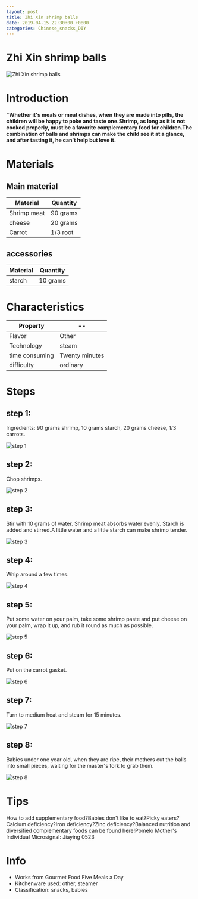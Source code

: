 ```yaml
---
layout: post
title: Zhi Xin shrimp balls
date: 2019-04-15 22:30:00 +0800
categories: Chinese_snacks_DIY
---
```


# Zhi Xin shrimp balls

![Zhi Xin shrimp balls]({{site.baseurl}}/img/409186/409186.jpg)

# Introduction

**"Whether it's meals or meat dishes, when they are made into pills, the children will be happy to poke and taste one.Shrimp, as long as it is not cooked properly, must be a favorite complementary food for children.The combination of balls and shrimps can make the child see it at a glance, and after tasting it, he can't help but love it.**

# Materials


## Main material

Material|Quantity
--|--
Shrimp meat|90 grams
cheese|20 grams
Carrot|1/3 root

## accessories

Material|Quantity
--|--
starch|10 grams

# Characteristics

Property|--
--|--
Flavor|Other
Technology|steam
time consuming|Twenty minutes
difficulty|ordinary

# Steps

## step 1:

Ingredients: 90 grams shrimp, 10 grams starch, 20 grams cheese, 1/3 carrots.

![step 1]({{site.baseurl}}/img/409186/1.jpg)

## step 2:

Chop shrimps.

![step 2]({{site.baseurl}}/img/409186/2.jpg)

## step 3:

Stir with 10 grams of water. Shrimp meat absorbs water evenly. Starch is added and stirred.A little water and a little starch can make shrimp tender.

![step 3]({{site.baseurl}}/img/409186/3.jpg)

## step 4:

Whip around a few times.

![step 4]({{site.baseurl}}/img/409186/4.jpg)

## step 5:

Put some water on your palm, take some shrimp paste and put cheese on your palm, wrap it up, and rub it round as much as possible.

![step 5]({{site.baseurl}}/img/409186/5.jpg)

## step 6:

Put on the carrot gasket.

![step 6]({{site.baseurl}}/img/409186/6.jpg)

## step 7:

Turn to medium heat and steam for 15 minutes.

![step 7]({{site.baseurl}}/img/409186/7.jpg)

## step 8:

Babies under one year old, when they are ripe, their mothers cut the balls into small pieces, waiting for the master's fork to grab them.

![step 8]({{site.baseurl}}/img/409186/8.jpg)

# Tips

How to add supplementary food?Babies don't like to eat?Picky eaters?Calcium deficiency?Iron deficiency?Zinc deficiency?Balanced nutrition and diversified complementary foods can be found here!Pomelo Mother's Individual Microsignal: Jiaying 0523

# Info

- Works from Gourmet Food Five Meals a Day
- Kitchenware used: other, steamer
- Classification: snacks, babies